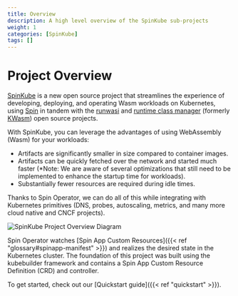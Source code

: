 ```yaml
---
title: Overview
description: A high level overview of the SpinKube sub-projects
weight: 1
categories: [SpinKube]
tags: []
---
```


# Project Overview

[SpinKube](https://github.com/spinkube) is a new open source project that streamlines the experience of developing, deploying, and operating Wasm workloads on Kubernetes, using [Spin](https://github.com/fermyon/spin) in tandem with the [runwasi](https://github.com/containerd/runwasi) and [runtime class manager](https://github.com/spinkube/runtime-class-manager) (formerly [KWasm](https://kwasm.sh/)) open source projects.

With SpinKube, you can leverage the advantages of using WebAssembly (Wasm) for your workloads:

- Artifacts are significantly smaller in size compared to container images.
- Artifacts can be quickly fetched over the network and started much faster (\*Note: We are aware of several optimizations that still need to be implemented to enhance the startup time for workloads).
- Substantially fewer resources are required during idle times.

Thanks to Spin Operator, we can do all of this while integrating with Kubernetes primitives (DNS, probes, autoscaling, metrics, and many more cloud native and CNCF projects).

![SpinKube Project Overview Diagram](/spinkube-overview-diagram.png)

Spin Operator watches [Spin App Custom Resources]({{< ref "glossary#spinapp-manifest" >}}) and realizes the desired state in the Kubernetes cluster. The foundation of this project was built using the kubebuilder framework and contains a Spin App Custom Resource Definition (CRD) and controller.

To get started, check out our [Quickstart guide]({{< ref "quickstart" >}}).
